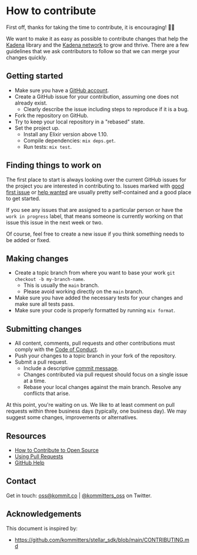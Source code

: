 # How to contribute

First off, thanks for taking the time to contribute, it is encouraging! 🎉🙌

We want to make it as easy as possible to contribute changes that help the [Kadena][repo] library and the [Kadena network][kadena] to grow and thrive. There are a few guidelines that we ask contributors to follow so that we can merge your changes quickly.

## Getting started

* Make sure you have a [GitHub account][github-signup].
* Create a GitHub issue for your contribution, assuming one does not already exist.
  * Clearly describe the issue including steps to reproduce if it is a bug.
* Fork the repository on GitHub.
* Try to keep your local repository in a "rebased" state.
* Set the project up.
  * Install any Elixir version above 1.10.
  * Compile dependencies: `mix deps.get`.
  * Run tests: `mix test`.

## Finding things to work on

The first place to start is always looking over the current GitHub issues for the project you are
interested in contributing to. Issues marked with [good first issue][good-first-issue] or [help wanted][help-wanted] are usually pretty self-contained and a good place to get started.

If you see any issues that are assigned to a particular person or have the `work in progress` label, that means
someone is currently working on that issue this issue in the next week or two.

Of course, feel free to create a new issue if you think something needs to be added or fixed.

## Making changes

* Create a topic branch from where you want to base your work `git checkout -b my-branch-name`.
  * This is usually the `main` branch.
  * Please avoid working directly on the `main` branch.
* Make sure you have added the necessary tests for your changes and make sure all tests pass.
* Make sure your code is properly formatted by running `mix format`.

## Submitting changes

* All content, comments, pull requests and other contributions must comply with the
  [Code of Conduct][coc].
* Push your changes to a topic branch in your fork of the repository.
* Submit a pull request.
  * Include a descriptive [commit message][commit-msg].
  * Changes contributed via pull request should focus on a single issue at a time.
  * Rebase your local changes against the main branch. Resolve any conflicts that arise.

At this point, you're waiting on us. We like to at least comment on pull requests within three
business days (typically, one business day). We may suggest some changes, improvements or
alternatives.

## Resources

- [How to Contribute to Open Source][oss-how-to]
- [Using Pull Requests][github-help-pr]
- [GitHub Help][github-help]

## Contact

Get in touch: [oss@kommit.co][mail-to] | [@kommitters_oss][twitter] on Twitter.

## Acknowledgements

This document is inspired by:
* https://github.com/kommitters/stellar_sdk/blob/main/CONTRIBUTING.md

[twitter]: https://twitter.com/kommitters_oss
[mail-to]: mailto:oss@kommit.co
[github-signup]: https://github.com/signup/free
[github-help]: https://help.github.com
[github-help-pr]: https://help.github.com/articles/about-pull-requests
[oss-how-to]: https://opensource.guide/how-to-contribute
[repo]: https://github.com/kommitters/kadena
[coc]: https://github.com/kommitters/kadena/blob/main/CODE_OF_CONDUCT.md
[commit-msg]: https://github.com/erlang/otp/wiki/Writing-good-commit-messages
[good-first-issue]: https://github.com/kommitters/kadena/labels/%F0%9F%91%8B%20%20Good%20first%20issue
[help-wanted]: https://github.com/kommitters/kadena/labels/%3Asos%3A%20Help%20wanted
[kadena]: https://docs.kadena.io/
